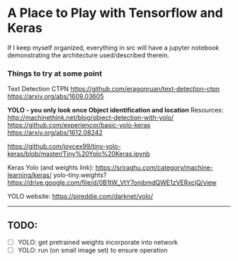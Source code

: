 # A Place to Play with Tensorflow and Keras

If I keep myself organized, everything in src will have a jupyter notebook
demonstrating the architecture used/described therein.


### Things to try at some point

Text Detection CTPN
https://github.com/eragonruan/text-detection-ctpn
https://arxiv.org/abs/1609.03605

__YOLO - you only look once
Object identification and location__
Resources:
http://machinethink.net/blog/object-detection-with-yolo/
https://github.com/experiencor/basic-yolo-keras
https://arxiv.org/abs/1612.08242

https://github.com/joycex99/tiny-yolo-keras/blob/master/Tiny%20Yolo%20Keras.ipynb

Keras Yolo (and weights link):
https://sriraghu.com/category/machine-learning/keras/
yolo-tiny.weights?
https://drive.google.com/file/d/0B1tW_VtY7onibmdQWE1zVERxcjQ/view

YOLO website: https://pjreddie.com/darknet/yolo/

___
## TODO:
- [ ] YOLO: get pretrained weights incorporate into network
- [ ] YOLO: run (on small image set) to ensure operation
